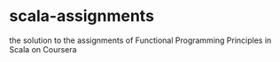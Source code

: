 scala-assignments
=================

the solution to the assignments of Functional Programming Principles in Scala  on Coursera
